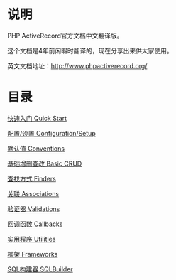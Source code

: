 # 说明

PHP ActiveRecord官方文档中文翻译版。

这个文档是4年前闲暇时翻译的，现在分享出来供大家使用。

英文文档地址：http://www.phpactiverecord.org/

# 目录

[快速入门 Quick Start](Quick-Start.md)

[配置/设置 Configuration/Setup](Configuration-Setup.md)

[默认值 Conventions](Conventions.md)

[基础增删查改 Basic CRUD](Basic-CRUD.md)

[查找方式 Finders](Finders.md)

[关联 Associations](Association.md)

[验证器 Validations](Validations.md)

[回调函数 Callbacks](Callback.md)

[实用程序 Utilities](Utilities.md)

[框架 Frameworks](Frameworks.md)

[SQL构建器 SQLBuilder](SQLBuilder.md)